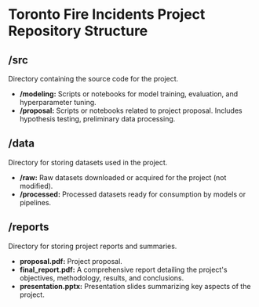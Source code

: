 # Toronto Fire Incidents Project Repository Structure

## /src
Directory containing the source code for the project.
- **/modeling:** Scripts or notebooks for model training, evaluation, and hyperparameter tuning.
- **/proposal:** Scripts or notebooks related to project proposal. Includes hypothesis testing, preliminary data processing.

## /data
Directory for storing datasets used in the project.
- **/raw:** Raw datasets downloaded or acquired for the project (not modified).
- **/processed:** Processed datasets ready for consumption by models or pipelines.

## /reports
Directory for storing project reports and summaries.
- **proposal.pdf:** Project proposal.
- **final_report.pdf:** A comprehensive report detailing the project's objectives, methodology, results, and conclusions.
- **presentation.pptx:** Presentation slides summarizing key aspects of the project.
